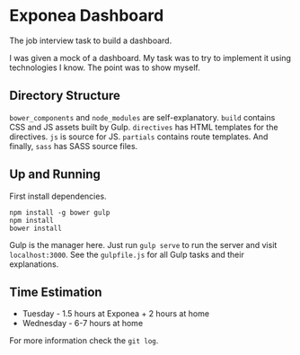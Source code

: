 # Exponea Dashboard

The job interview task to build a dashboard.

I was given a mock of a dashboard. My task was to try to implement it using technologies
I know. The point was to show myself.

## Directory Structure

`bower_components` and `node_modules` are self-explanatory. `build` contains CSS and JS assets
built by Gulp. `directives` has HTML templates for the directives. `js` is source for JS. `partials`
contains route templates. And finally, `sass` has SASS source files.

## Up and Running

First install dependencies.

```
npm install -g bower gulp
npm install
bower install
```

Gulp is the manager here. Just run `gulp serve` to run the server and visit `localhost:3000`.
See the `gulpfile.js` for all Gulp tasks and their explanations.

## Time Estimation

- Tuesday - 1.5 hours at Exponea + 2 hours at home
- Wednesday - 6-7 hours at home

For more information check the `git log`.
